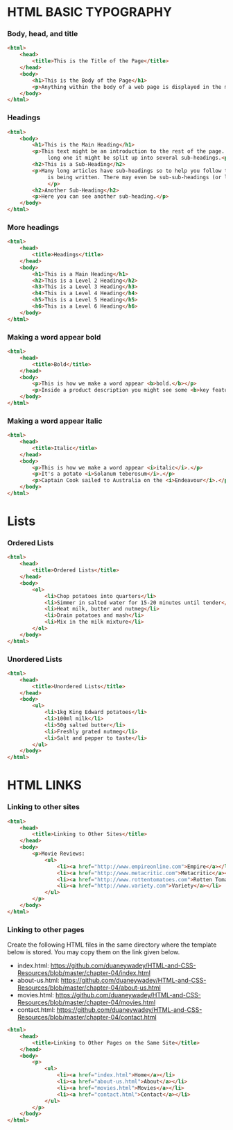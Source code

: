 
# HTML BASIC TYPOGRAPHY

### Body, head, and title
```html
<html>
	<head>
		<title>This is the Title of the Page</title>
	</head>
	<body>
		<h1>This is the Body of the Page</h1>
		<p>Anything within the body of a web page is displayed in the main browser window.</p>
	</body>
</html>
```

### Headings
```html
<html>
	<body>
		<h1>This is the Main Heading</h1>
		<p>This text might be an introduction to the rest of the page. And if the page is a 
			 long one it might be split up into several sub-headings.<p>
		<h2>This is a Sub-Heading</h2>
		<p>Many long articles have sub-headings so to help you follow the structure of what 
			 is being written. There may even be sub-sub-headings (or lower-level headings).
			 </p>
		<h2>Another Sub-Heading</h2>
		<p>Here you can see another sub-heading.</p>
	</body>
</html>
```

### More headings
```html
<html>
	<head>
		<title>Headings</title>
	</head>
	<body>
		<h1>This is a Main Heading</h1>
		<h2>This is a Level 2 Heading</h2>
		<h3>This is a Level 3 Heading</h3>
		<h4>This is a Level 4 Heading</h4>
		<h5>This is a Level 5 Heading</h5>
		<h6>This is a Level 6 Heading</h6>
	</body>
</html>
```
### Making a word appear bold
```html
<html>
	<head>
		<title>Bold</title>
	</head>
	<body>
		<p>This is how we make a word appear <b>bold.</b></p>
		<p>Inside a product description you might see some <b>key features</b> in bold.</p>
	</body>
</html>
```

### Making a word appear italic

```html
<html>
	<head>
		<title>Italic</title>
	</head>
	<body>
		<p>This is how we make a word appear <i>italic</i>.</p>
		<p>It's a potato <i>Solanum teberosum</i>.</p>
		<p>Captain Cook sailed to Australia on the <i>Endeavour</i>.</p>
	</body>
</html>
```

# Lists
### Ordered Lists

```html
<html>
	<head>
		<title>Ordered Lists</title>
	</head>
	<body>
		<ol>
			<li>Chop potatoes into quarters</li>
			<li>Simmer in salted water for 15-20 minutes until tender</li>
			<li>Heat milk, butter and nutmeg</li>
			<li>Drain potatoes and mash</li>
			<li>Mix in the milk mixture</li>
		</ol>
	</body>
</html>
```

### Unordered Lists

```html
<html>
	<head>
		<title>Unordered Lists</title>
	</head>
	<body>
		<ul>
			<li>1kg King Edward potatoes</li>
			<li>100ml milk</li>
			<li>50g salted butter</li>
			<li>Freshly grated nutmeg</li>
			<li>Salt and pepper to taste</li>
		</ul>
	</body>
</html>
```

# HTML LINKS

### Linking to other sites

```html
<html>
	<head>
		<title>Linking to Other Sites</title>
	</head>
	<body>
		<p>Movie Reviews:
			<ul>
				<li><a href="http://www.empireonline.com">Empire</a></li>
				<li><a href="http://www.metacritic.com">Metacritic</a></li>
				<li><a href="http://www.rottentomatoes.com">Rotten Tomatoes</a></li>
				<li><a href="http://www.variety.com">Variety</a></li>
			</ul>
		</p>
	</body>
</html>
```

### Linking to other pages

Create the following HTML files in the same directory where the template below is stored. You may copy them on the link given below.

- index.html: https://github.com/duaneywadey/HTML-and-CSS-Resources/blob/master/chapter-04/index.html
- about-us.html: https://github.com/duaneywadey/HTML-and-CSS-Resources/blob/master/chapter-04/about-us.html
- movies.html: https://github.com/duaneywadey/HTML-and-CSS-Resources/blob/master/chapter-04/movies.html
- contact.html: https://github.com/duaneywadey/HTML-and-CSS-Resources/blob/master/chapter-04/contact.html


```html
<html>
	<head>
		<title>Linking to Other Pages on the Same Site</title>
	</head>
	<body>
		<p>
			<ul>
				<li><a href="index.html">Home</a></li>
				<li><a href="about-us.html">About</a></li>
				<li><a href="movies.html">Movies</a></li>
				<li><a href="contact.html">Contact</a></li>
			</ul>
		</p>
	</body>
</html>
```